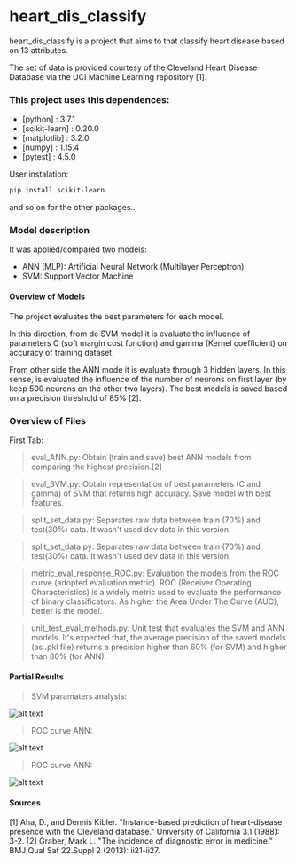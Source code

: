 # heart_dis_classify

heart_dis_classify is a project that aims to that classify heart disease based on 13 attributes. 

The set of data is provided courtesy of the Cleveland Heart Disease Database via the UCI Machine Learning repository [1].

### This project uses this dependences:

* [python] : 3.7.1 
* [scikit-learn] : 0.20.0
* [matplotlib] : 3.2.0
* [numpy] : 1.15.4
* [pytest] : 4.5.0

User instalation:
```sh
pip install scikit-learn
```
and so on for the other packages..

### Model description

It was applied/compared two models:

  - ANN (MLP): Artificial Neural Network (Multilayer Perceptron)
  - SVM: Support Vector Machine 

#### Overview of Models 
The project evaluates the best parameters for each model. 

In this direction, from de SVM model it is evaluate the influence of parameters C (soft margin cost function) and gamma (Kernel coefficient) on accuracy of training dataset.

From other side the ANN mode it is evaluate through 3 hidden layers. In this sense, is evaluated the influence of the number of neurons on first layer (by keep 500 neurons on the other two layers). The best models is saved based on a precision threshold of  85% [2].

### Overview of Files

First Tab:
> eval_ANN.py: Obtain (train and save) best ANN models from comparing the highest precision.[2]

> eval_SVM.py: Obtain representation of best parameters (C and gamma) of SVM that returns high accuracy. Save model with best features.

> split_set_data.py: Separates raw data between train (70%) and test(30%) data. It wasn't used dev data in this version.

> split_set_data.py: Separates raw data between train (70%) and test(30%) data. It wasn't used dev data in this version.

> metric_eval_response_ROC.py: Evaluation the models from the ROC curve (adopted evaluation metric). ROC (Receiver Operating Characteristics) is a widely metric used to evaluate the performance of binary classificators. As higher the Area Under The Curve (AUC), better is the model.

> unit_test_eval_methods.py: Unit test that evaluates the SVM and ANN models. It's expected that, the average precision of the saved models (as .pkl file) returns a precision higher than 60% (for SVM) and higher than 80% (for ANN).


#### Partial Results
> SVM paramaters analysis:

![alt text](https://github.com/GustavoMourao/heart_dis_classify/results_grpahs/SVM_parameters.png)

> ROC curve ANN:

![alt text](https://github.com/GustavoMourao/heart_dis_classify/results_grpahs/SVM_ROC.png)


> ROC curve ANN:

![alt text](https://github.com/GustavoMourao/heart_dis_classify/results_grpahs/ANN_ROC.png)


#### Sources
[1] Aha, D., and Dennis Kibler. "Instance-based prediction of heart-disease presence with the Cleveland database." University of California 3.1 (1988): 3-2.
[2] Graber, Mark L. "The incidence of diagnostic error in medicine." BMJ Qual Saf 22.Suppl 2 (2013): ii21-ii27.

